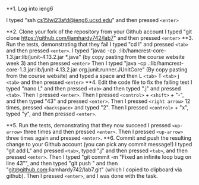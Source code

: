 **1. Log into ieng6

  I typed "ssh cs15lwi23afd@ieng6.ucsd.edu" and then pressed `<enter>`
  
**2. Clone your fork of the repository from your Github account
  I typed "git clone https://github.com/liamhardy742/lab7" and then pressed `<enter>`
**3. Run the tests, demonstrating that they fail
  I typed "cd l" and pressed `<tab>` and then pressed `<enter>`.
  I typed "javac -cp .:lib/hamcrest-core-1.3.jar:lib/junit-4.13.2.jar *.java" (by copy pasting from the course website week 3) and then pressed `<enter>`
  Then I typed "java -cp .:lib/hamcrest-core-1.3.jar:lib/junit-4.13.2.jar org.junit.runner.JUnitCore" (By copy pasting from the course website) and typed a space and then L `<tab>` T `<tab>` j `<tab>` and then pressed `<enter>`
**4. Edit the code file to fix the failing test
  I typed "nano L" and then pressed `<tab>` and then typed ".j" and pressed `<tab>`. 
  Then I pressed `<enter>`. 
  Then I pressed `<control>` + `<shift>` + "-", and then typed "43" and pressed `<enter>`. 
  Then I pressed `<right arrow>` 12 times, pressed `<backspace>` and typed "2".
  Then I pressed `<control>` + "x", typed "y", and then pressed `<enter>`.
  
**5. Run the tests, demonstrating that they now succeed
  I pressed `<up-arrow>` three times and then pressed `<enter>`.
  Then I pressed `<up-arrow>` three times again and pressed `<enter>`.
**6. Commit and push the resulting change to your Github account (you can pick any commit message!)
  I typed "git add L" and pressed `<tab>`, typed ".j" and then pressed `<tab>`, and then pressed `<enter>`.
  Then I typed "git commit -m "Fixed an infinite loop bug on line 43"", and then typed "git push " and then "git@github.com:liamhardy742/lab7.git" (which I copied to clipboard via github).
  Then I pressed `<enter>`, and I was done with the task.
